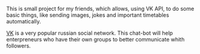 This is small project for my friends, which allows, using VK API, to do some basic things, like sending images, jokes and important timetables automatically. 

[VK](vk.com) is a very popular russian social network. This chat-bot will help enterpreneurs who have their own groups to better communicate whith followers.
